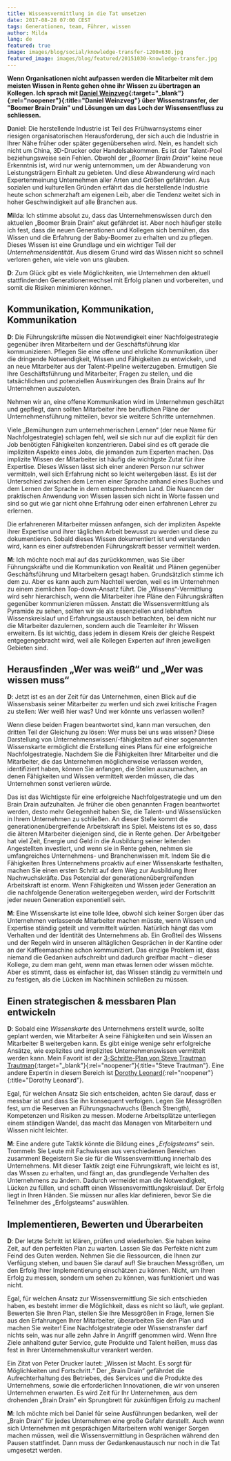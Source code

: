 ```yaml
---
title: Wissensvermittlung in die Tat umsetzen
date: 2017-08-28 07:00 CEST
tags: Generationen, team, Führer, wissen
author: Milda
lang: de
featured: true
image: images/blog/social/knowledge-transfer-1200x630.jpg
featured_image: images/blog/featured/20151030-knowledge-transfer.jpg
---
```

**Wenn Organisationen nicht aufpassen werden die Mitarbeiter mit dem meisten Wissen in Rente gehen ohne ihr Wissen zu übertragen an Kollegen. Ich sprach mit [Daniel Weinzveg](http://www.dweinzveg.com/){:target="_blank"}{:rel="noopener"}{:title="Daniel Weinzveg"} über Wissenstransfer, der "Boomer Brain Drain" und Lösungen um das Loch der Wissensentfluss zu schliessen.**

**D**aniel: Die herstellende Industrie ist Teil des Frühwarnsystems einer riesigen organisatorischen Herausforderung, der sich auch die Industrie in Ihrer Nähe früher oder später gegenübersehen wird. Nein, es handelt sich nicht um China, 3D-Drucker oder Handelsabkommen. Es ist der Talent-Pool beziehungsweise sein Fehlen. Obwohl der *„Boomer Brain Drain“* keine neue Erkenntnis ist, wird nur wenig unternommen, um der Abwanderung von Leistungsträgern Einhalt zu gebieten. Und diese Abwanderung wird nach Expertenmeinung Unternehmen aller Arten und Größen gefährden. Aus sozialen und kulturellen Gründen erfährt das die herstellende Industrie heute schon schmerzhaft am eigenen Leib, aber die Tendenz weitet sich in hoher Geschwindigkeit auf alle Branchen aus.

**M**ilda: Ich stimme absolut zu, dass das Unternehmenswissen durch den aktuellen „Boomer Brain Drain“ akut gefährdet ist. Aber noch häufiger stelle ich fest, dass die neuen Generationen und Kollegen sich bemühen, das Wissen und die Erfahrung der Baby-Boomer zu erhalten und zu pflegen. Dieses Wissen ist eine Grundlage und ein wichtiger Teil der *Unternehmensidentität*. Aus diesem Grund wird das Wissen nicht so schnell verloren gehen, wie viele von uns glauben.  

**D**: Zum Glück gibt es viele Möglichkeiten, wie Unternehmen den aktuell stattfindenden Generationenwechsel mit Erfolg planen und vorbereiten, und somit die Risiken minimieren können.

## Kommunikation, Kommunikation, Kommunikation

**D**: Die Führungskräfte müssen die Notwendigkeit einer Nachfolgestrategie gegenüber ihren Mitarbeitern und der Geschäftsführung klar kommunizieren. Pflegen Sie eine offene und ehrliche Kommunikation über die dringende Notwendigkeit, Wissen und Fähigkeiten zu entwickeln, und an neue Mitarbeiter aus der Talent-Pipeline weiterzugeben. Ermutigen Sie Ihre Geschäftsführung und Mitarbeiter, Fragen zu stellen, und die tatsächlichen und potenziellen Auswirkungen des Brain Drains auf Ihr Unternehmen auszuloten.

Nehmen wir an, eine offene Kommunikation wird im Unternehmen geschätzt und gepflegt, dann sollten Mitarbeiter ihre beruflichen Pläne der Unternehmensführung mitteilen, bevor sie weitere Schritte unternehmen.

Viele „Bemühungen zum unternehmerischen Lernen“ (der neue Name für Nachfolgestrategie) schlagen fehl, weil sie sich nur auf die explizit für den Job benötigten Fähigkeiten konzentrieren. Dabei sind es oft gerade die impliziten Aspekte eines Jobs, die jemanden zum Experten machen. Das implizite Wissen der Mitarbeiter ist häufig die wichtigste Zutat für ihre Expertise. Dieses Wissen lässt sich einer anderen Person nur schwer vermitteln, weil sich Erfahrung nicht so leicht weitergeben lässt. Es ist der Unterschied zwischen dem Lernen einer Sprache anhand eines Buches und dem Lernen der Sprache in dem entsprechenden Land. Die Nuancen der praktischen Anwendung von Wissen lassen sich nicht in Worte fassen und sind so gut wie gar nicht ohne Erfahrung oder einen erfahrenen Lehrer zu erlernen.

Die erfahreneren Mitarbeiter müssen anfangen, sich der impliziten Aspekte ihrer Expertise und ihrer täglichen Arbeit bewusst zu werden und diese zu dokumentieren. Sobald dieses Wissen dokumentiert ist und verstanden wird, kann es einer aufstrebenden Führungskraft besser vermittelt werden.

**M**: Ich möchte noch mal auf das zurückkommen, was Sie über Führungskräfte und die Kommunikation von Realität und Plänen gegenüber Geschäftsführung und Mitarbeitern gesagt haben. Grundsätzlich stimme ich dem zu. Aber es kann auch zum Nachteil werden, weil es im Unternehmen zu einem ziemlichen Top-down-Ansatz führt. Die „Wissens“-Vermittlung wird sehr hierarchisch, wenn die Mitarbeiter ihre Pläne den Führungskräften gegenüber kommunizieren müssen. Anstatt die Wissensvermittlung als Pyramide zu sehen, sollten wir sie als essenziellen und lebhaften Wissenskreislauf und Erfahrungsaustausch betrachten, bei dem nicht nur die Mitarbeiter dazulernen, sondern auch die Teamleiter ihr Wissen erweitern. Es ist wichtig, dass jedem in diesem Kreis der gleiche Respekt entgegengebracht wird, weil alle Kollegen Experten auf ihren jeweiligen Gebieten sind.

## Herausfinden „Wer was weiß“ und „Wer was wissen muss“

**D**: Jetzt ist es an der Zeit für das Unternehmen, einen Blick auf die Wissensbasis seiner Mitarbeiter zu werfen und sich zwei kritische Fragen zu stellen: Wer weiß hier was? Und wer könnte uns verlassen wollen?

Wenn diese beiden Fragen beantwortet sind, kann man versuchen, den dritten Teil der Gleichung zu lösen: Wer muss bei uns was wissen? Diese Darstellung von Unternehmenswissen/-fähigkeiten auf einer sogenannten Wissenskarte ermöglicht die Erstellung eines Plans für eine erfolgreiche Nachfolgestrategie. Nachdem Sie die Fähigkeiten Ihrer Mitarbeiter und die Mitarbeiter, die das Unternehmen möglicherweise verlassen werden, identifiziert haben, können Sie anfangen, die Stellen auszumachen, an denen Fähigkeiten und Wissen vermittelt werden müssen, die das Unternehmen sonst verlieren würde.

Das ist das Wichtigste für eine erfolgreiche Nachfolgestrategie und um den Brain Drain aufzuhalten. Je früher die oben genannten Fragen beantwortet werden, desto mehr Gelegenheit haben Sie, die Talent- und Wissenslücken in Ihrem Unternehmen zu schließen. An dieser Stelle kommt die generationenübergreifende Arbeitskraft ins Spiel. Meistens ist es so, dass die älteren Mitarbeiter diejenigen sind, die in Rente gehen. Der Arbeitgeber hat viel Zeit, Energie und Geld in die Ausbildung seiner leitenden Angestellten investiert, und wenn sie in Rente gehen, nehmen sie umfangreiches Unternehmens- und Branchenwissen mit. Indem Sie die Fähigkeiten Ihres Unternehmens proaktiv auf einer Wissenskarte festhalten, machen Sie einen ersten Schritt auf dem Weg zur Ausbildung Ihrer Nachwuchskräfte. Das Potenzial der generationenübergreifenden Arbeitskraft ist enorm. Wenn Fähigkeiten und Wissen jeder Generation an die nachfolgende Generation weitergegeben werden, wird der Fortschritt jeder neuen Generation exponentiell sein.

**M**: Eine Wissenskarte ist eine tolle Idee, obwohl sich keiner Sorgen über das Unternehmen verlassende Mitarbeiter machen müsste, wenn Wissen und Expertise ständig geteilt und vermittelt würden. Natürlich hängt das vom Verhalten und der Identität des Unternehmens ab. Ein Großteil des Wissens und der Regeln wird in unseren alltäglichen Gesprächen in der Kantine oder an der Kaffeemaschine schon kommuniziert. Das einzige Problem ist, dass niemand die Gedanken aufschreibt und dadurch greifbar macht – dieser Kollege, zu dem man geht, wenn man etwas lernen oder wissen möchte. Aber es stimmt, dass es einfacher ist, das Wissen ständig zu vermitteln und zu festigen, als die Lücken im Nachhinein schließen zu müssen.

## Einen strategischen & messbaren Plan entwickeln

**D**: Sobald eine *Wissenskarte* des Unternehmens erstellt wurde, sollte geplant werden, wie Mitarbeiter A seine Fähigkeiten und sein Wissen an Mitarbeiter B weitergeben kann. Es gibt einige wenige sehr erfolgreiche Ansätze, wie explizites und implizites Unternehmenswissen vermittelt werden kann. Mein Favorit ist der [3-Schritte-Plan von Steve Trautman Trautman](http://stevetrautman.com/3-step-solution/){:target="_blank"}{:rel="noopener"}{:title="Steve Trautman"}. Eine andere Expertin in diesem Bereich ist [Dorothy Leonard](http://www.leonardbartongroup.com/html/team/LBG_Team_Dorothy_01.html){:rel="noopener"}{:title="Dorothy Leonard"}.

Egal, für welchen Ansatz Sie sich entscheiden, achten Sie darauf, dass er messbar ist und dass Sie ihn konsequent verfolgen. Legen Sie Messgrößen fest, um die Reserven an Führungsnachwuchs (Bench Strength), Kompetenzen und Risiken zu messen. Moderne Arbeitsplätze unterliegen einem ständigen Wandel, das macht das Managen von Mitarbeitern und Wissen nicht leichter.

**M**: Eine andere gute Taktik könnte die Bildung eines *„Erfolgsteams“* sein. Trommeln Sie Leute mit Fachwissen aus verschiedenen Bereichen zusammen! Begeistern Sie sie für die Wissensvermittlung innerhalb des Unternehmens. Mit dieser Taktik zeigt eine Führungskraft, wie leicht es ist, das Wissen zu erhalten, und fängt an, das grundlegende Verhalten des Unternehmens zu ändern. Dadurch vermeidet man die Notwendigkeit, Lücken zu füllen, und schafft einen Wissensvermittlungskreislauf. Der Erfolg liegt in Ihren Händen. Sie müssen nur alles klar definieren, bevor Sie die Teilnehmer des „Erfolgsteams“ auswählen.

## Implementieren, Bewerten und Überarbeiten

**D**: Der letzte Schritt ist klären, prüfen und wiederholen. Sie haben keine Zeit, auf den perfekten Plan zu warten. Lassen Sie das Perfekte nicht zum Feind des Guten werden. Nehmen Sie die Ressourcen, die Ihnen zur Verfügung stehen, und bauen Sie darauf auf! Sie brauchen Messgrößen, um den Erfolg Ihrer Implementierung einschätzen zu können. Nicht, um Ihren Erfolg zu messen, sondern um sehen zu können, was funktioniert und was nicht.

Egal, für welchen Ansatz zur Wissensvermittlung Sie sich entschieden haben, es besteht immer die Möglichkeit, dass es nicht so läuft, wie geplant. Bewerten Sie Ihren Plan, stellen Sie Ihre Messgrößen in Frage, lernen Sie aus den Erfahrungen Ihrer Mitarbeiter, überarbeiten Sie den Plan und machen Sie weiter! Eine Nachfolgestrategie oder Wissenstransfer darf nichts sein, was nur alle zehn Jahre in Angriff genommen wird. Wenn Ihre Ziele anhaltend guter Service, gute Produkte und Talent heißen, muss das fest in Ihrer Unternehmenskultur verankert werden.

Ein Zitat von Peter Drucker lautet: „Wissen ist Macht. Es sorgt für Möglichkeiten und Fortschritt.“ Der „Brain Drain“ gefährdet die Aufrechterhaltung des Betriebes, des Services und die Produkte des Unternehmens, sowie die erforderlichen Innovationen, die wir von unseren Unternehmen erwarten. Es wird Zeit für Ihr Unternehmen, aus dem drohenden „Brain Drain“ ein Sprungbrett für zukünftigen Erfolg zu machen!

**M**: Ich möchte mich bei Daniel für seine Ausführungen bedanken, weil der „Brain Drain“ für jedes Unternehmen eine große Gefahr darstellt. Auch wenn sich Unternehmen mit gesprächigen Mitarbeitern wohl weniger Sorgen machen müssen, weil die Wissensvermittlung in Gesprächen während den Pausen stattfindet. Dann muss der Gedankenaustausch nur noch in die Tat umgesetzt werden.
